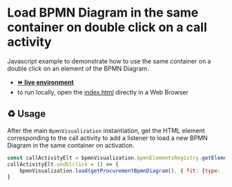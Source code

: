# Load BPMN Diagram in the same container on double click on a call activity

Javascript example to demonstrate how to use the same container on a double click on an element of the BPMN Diagram.
- [__:fast_forward: live environment__](https://cdn.statically.io/gh/process-analytics/bpmn-visualization-examples/master/examples/custom-navigation/call-activity-with-reload-on-dblclick/index.html)
- to run locally, open the [index.html](index.html) directly in a Web Browser

## ♻️ Usage

After the main `BpmnVisualization` instantiation, get the HTML element corresponding to the call activity to add a listener to load a new BPMN Diagram in the same container on activation.

```javascript
const callActivityElt = bpmnVisualization.bpmnElementsRegistry.getElementsByIds(['call_activity'])[0].htmlElement;
callActivityElt.ondblclick = () => {
    bpmnVisualization.load(getProcurementBpmnDiagram(), { fit: {type: 'Center'} });
}
```
